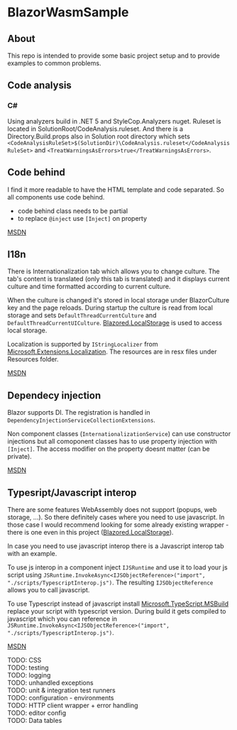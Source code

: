 # BlazorWasmSample
## About
This repo is intended to provide some basic project setup and to provide examples to common problems.

## Code analysis
### C#
Using analyzers build in .NET 5 and StyleCop.Analyzers nuget.
Ruleset is located in SolutionRoot/CodeAnalysis.ruleset.
And there is a Directory.Build.props also in Solution root directory which sets
`<CodeAnalysisRuleSet>$(SolutionDir)\CodeAnalysis.ruleset</CodeAnalysisRuleSet>` and `<TreatWarningsAsErrors>true</TreatWarningsAsErrors>`.
	
## Code behind
I find it more readable to have the HTML template and code separated.
So all components use code behind.
* code behind class needs to be partial
* to replace `@inject` use `[Inject]` on property

[MSDN](https://docs.microsoft.com/en-us/aspnet/core/blazor/components/?view=aspnetcore-3.1#partial-class-support)

## I18n
There is Internationalization tab which allows you to change culture. The tab's content is translated (only this tab is translated)
and it displays current culture and time formatted according to current culture.

When the culture is changed it's stored in local storage under BlazorCulture key and the page reloads.
During startup the culture is read from local storage and sets `DefaultThreadCurrentCulture` and `DefaultThreadCurrentUICulture`.
[Blazored.LocalStorage](https://www.nuget.org/packages/Blazored.LocalStorage/) is used to access local storage.

Localization is supported by `IStringLocalizer` from [Microsoft.Extensions.Localization](https://www.nuget.org/packages/Microsoft.Extensions.Localization/).
The resources are in resx files under Resources folder.

[MSDN](https://docs.microsoft.com/en-us/aspnet/core/blazor/globalization-localization?view=aspnetcore-3.1)

## Dependecy injection
Blazor supports DI. The registration is handled in `DependencyInjectionServiceCollectionExtensions`.

Non component classes (`InternationalizationService`) can use constructor injections but all comoponent classes has to use property injection with `[Inject]`.
The access modifier on the property doesnt matter (can be private).

[MSDN](https://docs.microsoft.com/en-us/aspnet/core/blazor/fundamentals/dependency-injection?view=aspnetcore-3.1)

## Typesript/Javascript interop
There are some features WebAssembly does not support (popups, web storage, ...). So there definitely cases where you need to use javascript.
In those case I would recommend looking for some already existing wrapper - there is one even in this project ([Blazored.LocalStorage](https://www.nuget.org/packages/Blazored.LocalStorage/)).

In case you need to use javascript interop there is a Javascript interop tab with an example.

To use js interop in a component inject `IJSRuntime` and use it to load your js script using `JSRuntime.InvokeAsync<IJSObjectReference>("import", "./scripts/TypescriptInterop.js")`.
The resulting `IJSObjectReference` allows you to call javascript.

To use Typescript instead of javascript install [Microsoft.TypeScript.MSBuild](https://www.nuget.org/packages/Microsoft.TypeScript.MSBuild/) replace your script with typescript version.
During build it gets compiled to javascript which you can reference in `JSRuntime.InvokeAsync<IJSObjectReference>("import", "./scripts/TypescriptInterop.js")`.

[MSDN](https://docs.microsoft.com/en-us/aspnet/core/blazor/call-javascript-from-dotnet?view=aspnetcore-3.1)

TODO: CSS  
TODO: testing  
TODO: logging  
TODO: unhandled exceptions  
TODO: unit & integration test runners   
TODO: configuration - environments   
TODO: HTTP client wrapper + error handling   
TODO: editor config  
TODO: Data tables   